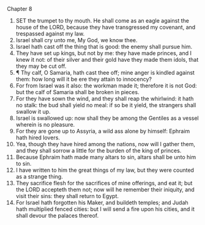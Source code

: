 

Chapter 8

1. SET the trumpet to thy mouth.  He shall come as an eagle against the house of the LORD, because they have transgressed my covenant, and trespassed against my law.
2. Israel shall cry unto me, My God, we know thee.
3. Israel hath cast off the thing that is good: the enemy shall pursue him.
4. They have set up kings, but not by me: they have made princes, and I knew it not: of their silver and their gold have they made them idols, that they may be cut off.
5. ¶ Thy calf, O Samaria, hath cast thee off; mine anger is kindled against them: how long will it be ere they attain to innocency?
6. For from Israel was it also: the workman made it; therefore it is not God: but the calf of Samaria shall be broken in pieces.
7. For they have sown the wind, and they shall reap the whirlwind: it hath no stalk: the bud shall yield no meal: if so be it yield, the strangers shall swallow it up.
8. Israel is swallowed up: now shall they be among the Gentiles as a vessel wherein is no pleasure.
9. For they are gone up to Assyria, a wild ass alone by himself: Ephraim hath hired lovers.
10. Yea, though they have hired among the nations, now will I gather them, and they shall sorrow a little for the burden of the king of princes.
11. Because Ephraim hath made many altars to sin, altars shall be unto him to sin.
12. I have written to him the great things of my law, but they were counted as a strange thing.
13. They sacrifice flesh for the sacrifices of mine offerings, and eat it; but the LORD accepteth them not; now will he remember their iniquity, and visit their sins: they shall return to Egypt.
14. For Israel hath forgotten his Maker, and buildeth temples; and Judah hath multiplied fenced cities: but I will send a fire upon his cities, and it shall devour the palaces thereof.

